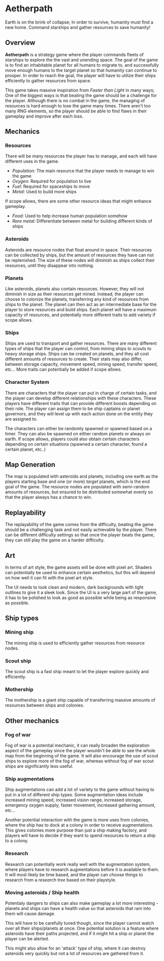 # Aetherpath

Earth is on the brink of collapse; In order to survive, humanity must find a new home. Command starships and gather resources to save humanity!

## Overview

**Aetherpath** is a strategy game where the player commands fleets of starships to explore the the vast and unending space. The goal of the game is to find an inhabitable planet for all humans to migrate to, and successfully move enough humans to the target planet so that humanity can continue to prosper. In order to reach the goal, the player will have to utilize their ships efficiently to gather resources from space.

This game takes massive inspiration from _Faster than Light_ in many ways; One of the biggest ways is that beating the game should be a challenge for the player. Although there is no combat in the game, the managing of resources is hard enough to lose the game many times. There aren't too many RNG elements, so the player should be able to find flaws in their gameplay and improve after each loss.

## Mechanics

### Resources

There will be many resources the player has to manage, and each will have different uses in the game.

- *Population:* The main resource that the player needs to manage to win the game
- *Oxygen:* Required for population to live
- *Fuel:*  Required for spaceships to move
- *Metal:* Used to build more ships

If scope allows, there are some other resource ideas that might enhance gameplay.

- *Food:* Used to help increase human population somehow
- *Rare metal:* Differentiate between metal for building different kinds of ships

### Asteroids

Asteroids are resource nodes that float around in space. Their resources can be collected by ships, but the amount of resources they have can not be replenished. The size of these nodes will diminish as ships collect their resources, until they disappear into nothing.

### Planets

Like asteroids, planets also contain resources. However, they will not diminish in size as their resources get mined. Instead, the player can choose to colonize the planets, transferring any kind of resources from ships to the planet. The planet can then act as an intermediate base for the player to store resources and build ships. Each planet will have a maximum capacity of resources, and potentially more different traits to add variety if scope allows.

### Ships

Ships are used to transport and gather resources. There are many different types of ships that the player can control, from mining ships to scouts to heavy storage ships. Ships can be created on planets, and they all cost different amounts of resources to create. Their stats may also differ, between storage capacity, movement speed, mining speed, transfer speed, etc... More traits can potentially be added if scope allows.

### Character System

There are characters that the player can put in charge of certain tasks, and the player can develop different relationships with these characters. These players have different traits that can provide different boosts depending on their role. The player can assign them to be ship captains or planet governors, and they will level up with each action done on the entity they are assigned to.

The characters can either be randomly spawned or spawned based on a timer. They can also be spawned on either random planets or always on earth. If scope allows, players could also obtain certain characters depending on certain situations (spawned a certain character, found a certain planet, etc..)

## Map Generation

The map is populated with asteroids and planets, including one earth as the players starting base and one (or more) *target* planets, which is the end goal of the game. The resource nodes are populated with semi-random amounts of resources, but ensured to be distributed somewhat evenly so that the player always has a chance to win.

## Replayability

The replayability of the game comes from the difficulty, beating the game should be a challenging task and not easily achievable by the player. There can be different difficulty settings so that once the player beats the game, they can still play the game on a harder difficulty.

## Art

In terms of art style, the game assets will be done with pixel art. Shaders can potentially be used to enhance certain aesthetics, but this will depend on how well it can fit with the pixel art style.

The UI needs to look clean and modern, dark backgrounds with light outlines to give it a sleek look. Since the UI is a very large part of the game, it has to be polished to look as good as possible while being as responsive as possible.

## Ship types

### Mining ship

The mining ship is used to efficiently gather resources from resource nodes.

### Scout ship

The scout ship is a fast ship meant to let the player explore quickly and efficiently.

### Mothership

The mothership is a giant ship capable of transferring massive amounts of resources between ships and colonies.

## Other mechanics

### Fog of war

Fog of war is a potential mechanic, it can really broaden the exploration aspect of the gameplay since the player wouldn't be able to see the whole map from the beginning of the game. It will also encourage the use of scout ships to explore more of the fog of war, whereas without fog of war scout ships are significantly less useful.

### Ship augmentations

Ship augmentations can add a lot of variety to the game without having to put in a lot of different ship types. Some augmentation ideas include increased mining speed, increased vision range, increased storage, emergency oxygen supply, faster movement, increased gathering amount, etc...

Another potential interaction with the game is more uses from colonies, where the ship has to dock at a colony in order to receive augmentations. This gives colonies more purpose than just a ship making factory, and players will have to decide if they want to spend resources to return a ship to a colony.

### Research

Research can potentially work really well with the augmentation system, where players have to research augmentations before it is available to them. It will most likely be time based, and the player can choose things to research from a _research tree_ based on their playstyle.

### Moving asteroids / Ship health

Potentialy dangers to ships can also make gameplay a lot more interesting - planets and ships can have a health value so that asteroids that ram into them will cause damage.

This will have to be carefully tuned though, since the player cannot watch over all their ships/planets at once. One potential solution is a feature where asteroids have their paths projected, and if it might hit a ship or planet the player can be alerted.

This might also allow for an 'attack' type of ship, where it can destroy asteroids very quickly but not a lot of resources are gathered from it.
